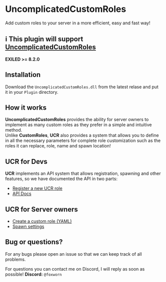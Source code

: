 # UncomplicatedCustomRoles
Add custom roles to your server in a more efficient, easy and fast way!

## ℹ This plugin will support [UncomplicatedCustomRoles](https://github.com/DrAgenda/UncomplicatedCustomAbilities)

**EXILED >= 8.2.0**
## Installation
Download the `UncomplicatedCustomRoles.dll` from the latest relase and put it in your `Plugin` directory.

## How it works
**UncomplicatedCustomRoles** provides the ability for server owners to implement as many custom roles as they prefer in a simple and intuitive method.<br>
Unlike **CustomRoles**, **UCR** also provides a system that allows you to define in all the necessary parameters for complete role customization such as the roles it can replace, role, name and spawn location!

## UCR for Devs
**UCR** implements an API system that allows registration, spawning and other features, so we have documented the API in two parts:
- [Register a new UCR role](https://github.com/FoxWorn3365/UncomplicatedCustomRoles/wiki/Register-a-new-UCR-Custom-Role)
- [API Docs](https://github.com/FoxWorn3365/UncomplicatedCustomRoles/wiki/API-Docs)

## UCR for Server owners
- [Create a custom role (YAML)](https://github.com/FoxWorn3365/UncomplicatedCustomRoles/wiki/Create-custom-roles)
- [Spawn settings](https://github.com/FoxWorn3365/UncomplicatedCustomRoles/wiki/Spawn-settings)

## Bug or questions?
For any bugs please open an issue so that we can keep track of all problems.

For questions you can contact me on Discord, I will reply as soon as possible!
**Discord:** `@foxworn`
